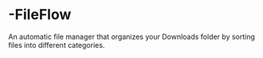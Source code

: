 # -FileFlow
An automatic file manager that organizes your Downloads folder by sorting files into different categories.
